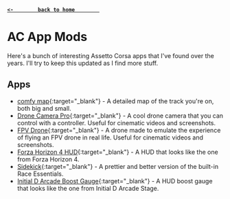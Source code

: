 **[`<-        back to home        `](README.md)**
# AC App Mods
Here's a bunch of interesting Assetto Corsa apps that I've found over the years. I'll try to keep this updated as I find more stuff.

## Apps
- [comfy map](https://www.racedepartment.com/downloads/comfy-map.52623/){:target="_blank"} - A detailed map of the track you're on, both big and small.
- [Drone Camera Pro](https://www.racedepartment.com/downloads/drone-camera-pro.62857/){:target="_blank"} - A cool drone camera that you can control with a controller. Useful for cinematic videos and screenshots.
- [FPV Drone](https://www.racedepartment.com/downloads/fpv-drone.51888/){:target="_blank"} - A drone made to emulate the experience of flying an FPV drone in real life. Useful for cinematic videos and screenshots.
- [Forza Horizon 4 HUD](https://www.racedepartment.com/downloads/forza-horizon-4-hud.37388/){:target="_blank"} - A HUD that looks like the one from Forza Horizon 4.
- [Sidekick](https://www.racedepartment.com/downloads/sidekick.11007/){:target="_blank"} - A prettier and better version of the built-in Race Essentials.
- [Initial D Arcade Boost Gauge](https://www.racedepartment.com/downloads/initial-d-arcade-boost-gauge.17575/){:target="_blank"} - A HUD boost gauge that looks like the one from Initial D Arcade Stage.
